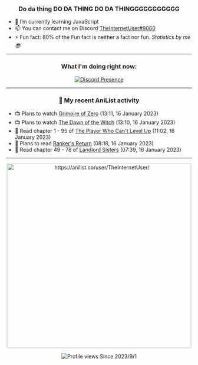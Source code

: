<div align="center">

### Do da thing DO DA THING DO DA THINGGGGGGGGGGG
</div>

- 🌱 I’m currently learning JavaScript
- 📫 You can contact me on Discord [TheInternetUser#9060](https://discord.com/users/534117072796385300)
- ⚡ Fun fact: 80% of the Fun fact is neither a fact nor fun. _Statistics by me 😎_
<hr>

<div align="center">

### What I'm doing right now:
[![Discord Presence](https://lanyard.cnrad.dev/api/534117072796385300)](https://discord.com/users/534117072796385300)
<hr>
  
### 🌸 My recent AniList activity

</div>

<!-- ANILIST_ACTIVITY:start -->

-   📺 Plans to watch [Grimoire of Zero](https://anilist.co/anime/97682) (13:11, 16 January 2023)
-   📺 Plans to watch [The Dawn of the Witch](https://anilist.co/anime/133175) (13:10, 16 January 2023)
-   📖 Read chapter 1 - 95 of [The Player Who Can't Level Up](https://anilist.co/manga/130511) (11:02, 16 January 2023)
-   📖 Plans to read [Ranker's Return](https://anilist.co/manga/137969) (08:18, 16 January 2023)
-   📖 Read chapter 49 - 78 of [Landlord Sisters](https://anilist.co/manga/138564) (07:39, 16 January 2023)

<!-- ANILIST_ACTIVITY:end -->
<hr>

<div align="center">

<img width="500" alt="https://anilist.co/user/TheInternetUser/" src="https://img.anili.st/User/929966"/>

![Profile views](https://gpvc.arturio.dev/TheInternetUse7) Since 2023/9/1

</div>
